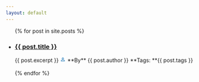 ```yaml
---
layout: default
---
```


<ul>
  {% for post in site.posts %}
    <li>
      <h3><a href="{{ post.url }}">{{ post.title }}</a></h3>
      {{ post.excerpt }}
      <img src="/assets/img/account-outline.png" width="15" height="15"/>
      **By** {{ post.author }}   **Tags: **{{ post.tags }}
      <br><br>
    </li>
  {% endfor %}
</ul>